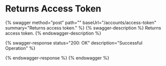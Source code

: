 # Returns Access Token

{% swagger method="post" path="" baseUrl="/accounts/access-token" summary="Returns access token." %}
{% swagger-description %}
Returns access token.
{% endswagger-description %}

{% swagger-response status="200: OK" description="Successful Operation" %}

{% endswagger-response %}
{% endswagger %}
